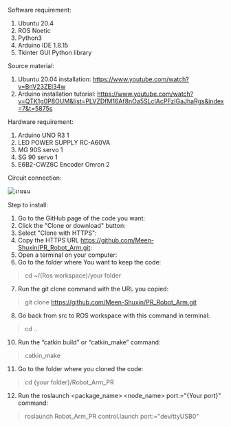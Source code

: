 
Software requirement:
1.	Ubuntu 20.4
2.	ROS Noetic
3.	Python3
4.	Arduino IDE 1.8.15
5.	Tkinter GUI Python library

Source material:
1.	Ubuntu 20.04 installation: https://www.youtube.com/watch?v=BnV23ZEI34w
2.	Arduino installation tutorial: https://www.youtube.com/watch?v=QTK1g0P8OUM&list=PLVZDfM16Af8nOa5SLcIAcPFzIGaJhaRgs&index=7&t=5875s

Hardware requirement:
1.	Arduino UNO R3 1
2.	LED POWER SUPPLY RC-A60VA
3.	MG 90S servo 1
4.	SG 90 servo 1
5.	E6B2-CWZ6C Encoder Omron 2

Circuit connection:

![งานนน](https://github.com/Meen-Shuxin/Robot_Arm_PR/assets/123878801/66fc5e1e-219a-4d9f-a434-422358e77bf5)

Step to install:
1. Go to the GitHub page of the code you want:
2. Click the "Clone or download" button:
3. Select "Clone with HTTPS":
4. Copy the HTTPS URL https://github.com/Meen-Shuxin/PR_Robot_Arm.git:
5. Open a terminal on your computer:
6. Go to the folder where You want to keep the code:
 >cd ~/(Ros workspace)/your folder
7. Run the git clone command with the URL you copied:
 >git clone https://github.com/Meen-Shuxin/PR_Robot_Arm.git
8. Go back from src to ROS workspace with this command in terminal:
 >cd ..
10. Run the “catkin build” or “catkin_make” command:
>catkin_make
11. Go to the folder where you cloned the code:
>cd {your folder}/Robot_Arm_PR 
12. Run the roslaunch <package_name> <node_name> port:="{Your port}" command:
>roslaunch  Robot_Arm_PR control.launch port:="dev/ttyUSB0"
